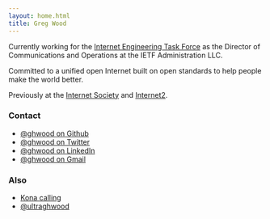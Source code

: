 ```yaml
---
layout: home.html
title: Greg Wood
---
```


Currently working for the [Internet Engineering Task Force](https://www.ietf.org) as the Director of Communications and Operations at the IETF Administration LLC. 

Committed to a unified open Internet built on open standards to help people make the world better.

Previously at the [Internet Society](https://www.internetsociety.org) and [Internet2](https://www.internet2.edu).

### Contact
- [@ghwood on Github](https://github.com/ghwood)
- [@ghwood on Twitter](https://www.twitter.com/ghwood)
- [@ghwood on LinkedIn](https://www.linkedin.com/in/ghwood/)
- [@ghwood on Gmail](mailto:ghwood@gmail.com)

### Also
- [Kona calling](https://www.konacalling.org)
- [@ultraghwood](https://www.twitter.com/ultraghwood)
